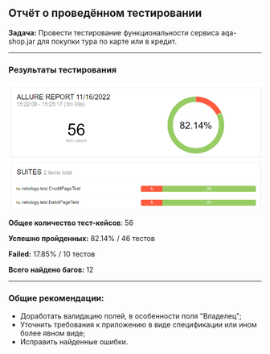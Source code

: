 ## Отчёт о проведённом тестировании

**Задача:** Провести тестирование функциональности сервиса aqa-shop.jar для покупки тура по карте или в кредит.

---
### Результаты тестирования

![](report.png)

**Общее количество тест-кейсов**: 56

**Успешно пройденных:** 82.14% / 46 тестов

**Failed:** 17.85% / 10 тестов

**Всего найдено багов:** 12

---
### Общие рекомендации:

* Доработать валидацию полей, в особенности поля "Владелец";
* Уточнить требования к приложению в виде спецификации или ином более явном виде;
* Исправить найденные ошибки.

